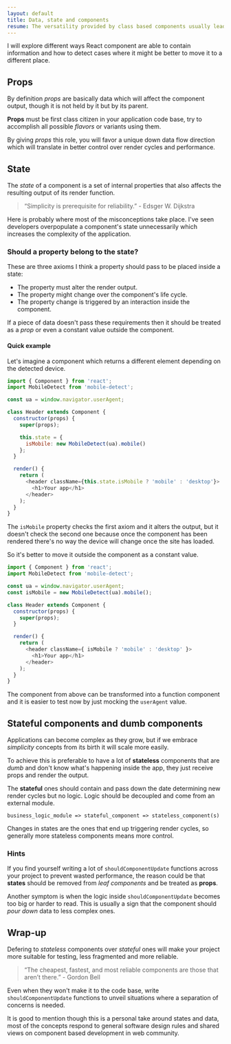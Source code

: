 ```yaml
---
layout: default
title: Data, state and components
resume: The versatility provided by class based components usually leads to data misplacing inside a modern web app. This is a short and basic take around components internals regarding data.
---
```


I will explore different ways React component are able to contain information and how to detect cases where it might be better to move it to a different place.

## Props

By definition _props_ are basically data which will affect the component output, though it is not held by it but by its parent.

**Props** must be first class citizen in your application code base, try to accomplish all possible _flavors_ or variants using them.

By giving _props_ this role, you will favor a unique down data flow direction which will translate in better control over render cycles and performance.


## State

The _state_ of a component is a set of internal properties that also affects the resulting output of its render function.

> “Simplicity is prerequisite for reliability.” - Edsger W. Dijkstra

Here is probably where most of the misconceptions take place. I've seen developers overpopulate a component's state unnecessarily which increases the complexity of the application.

### Should a property belong to the state?

These are three axioms I think a property should pass to be placed inside a state:

- The property must alter the render output.
- The property might change over the component's life cycle.
- The property change is triggered by an interaction inside the component.

If a piece of data doesn't pass these requirements then it should be treated as a _prop_ or even a constant value outside the component.

#### Quick example

Let's imagine a component which returns a different element depending on the detected device.

```js
import { Component } from 'react';
import MobileDetect from 'mobile-detect';

const ua = window.navigator.userAgent;

class Header extends Component {
  constructor(props) {
    super(props);

    this.state = {
      isMobile: new MobileDetect(ua).mobile()
    };
  }

  render() {
    return (
      <header className={this.state.isMobile ? 'mobile' : 'desktop'}>
        <h1>Your app</h1>
      </header>
    );
  }
}
```

The `isMobile` property checks the first axiom and it alters the output, but it doesn't check the second one because once the component has been rendered there's no way the device will change once the site has loaded.

So it's better to move it outside the component as a constant value.

```js
import { Component } from 'react';
import MobileDetect from 'mobile-detect';

const ua = window.navigator.userAgent;
const isMobile = new MobileDetect(ua).mobile();

class Header extends Component {
  constructor(props) {
    super(props);
  }

  render() {
    return (
      <header className={ isMobile ? 'mobile' : 'desktop' }>
        <h1>Your app</h1>
      </header>
    );
  }
}
```

The component from above can be transformed into a function component and it is easier to test now by just mocking the `userAgent` value.


## Stateful components and dumb components

Applications can become complex as they grow, but if we embrace _simplicity_ concepts from its birth it will scale more easily.

To achieve this is preferable to have a lot of **stateless** components that are _dumb_ and don't know what's happening inside the app, they just receive props and render the output.

The **stateful** ones should contain and pass down the date determining new render cycles but no logic. Logic should be decoupled and come from an external module.

```
business_logic_module => stateful_component => stateless_component(s)
```

Changes in states are the ones that end up triggering render cycles, so generally more stateless components means more control.


### Hints

If you find yourself writing a lot of `shouldComponentUpdate` functions across your project to prevent wasted performance, the reason could be that **states** should be removed from _leaf components_ and be treated as **props**.

Another symptom is when the logic inside `shouldComponentUpdate` becomes too big or harder to read. This is usually a sign that the component should _pour down_ data to less complex ones.


## Wrap-up

Defering to _stateless_ components over _stateful_ ones will make your project more suitable for testing, less fragmented and more reliable.

> “The cheapest, fastest, and most reliable components are those that aren’t there.” - Gordon Bell

Even when they won't make it to the code base, write `shouldComponentUpdate` functions to unveil situations where a separation of concerns is needed.

It is good to mention though this is a personal take around states and data, most of the concepts respond to general software design rules and shared views on component based development in web community.
